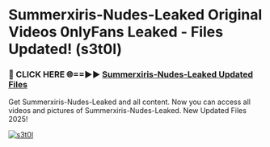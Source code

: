 # Summerxiris-Nudes-Leaked Original Videos 0nlyFans Leaked - Files Updated! (s3t0l)

<h3>🔴 CLICK HERE 🌐==►► <a href="https://tinyurl.com/4mcuefdz" rel="nofollow">Summerxiris-Nudes-Leaked Updated Files</a></h3>

Get Summerxiris-Nudes-Leaked and all content. Now you can access all videos and pictures of Summerxiris-Nudes-Leaked. New Updated Files 2025!

[![s3t0l](https://i.imgur.com/StAQSOY.gif)](https://tinyurl.com/4mcuefdz)
